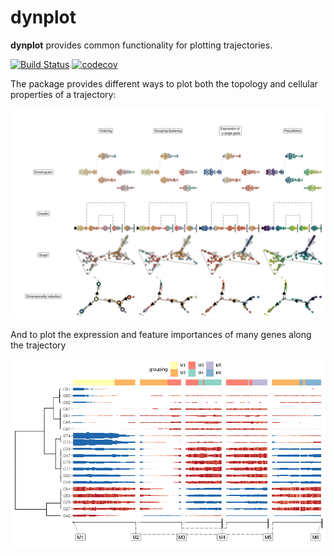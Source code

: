 <!-- README.md is generated from README.Rmd. Please edit that file -->
dynplot
=======

**dynplot** provides common functionality for plotting trajectories.

[![Build
Status](https://travis-ci.org/dynverse/dynplot.svg)](https://travis-ci.org/dynverse/dynplot)
[![codecov](https://codecov.io/gh/dynverse/dynplot/branch/master/graph/badge.svg)](https://codecov.io/gh/dynverse/dynplot)

The package provides different ways to plot both the topology and
cellular properties of a trajectory:

![](.readme_files/cells-1.png)

And to plot the expression and feature importances of many genes along
the trajectory

![](.readme_files/heatmap-1.png)
